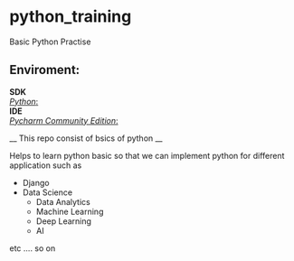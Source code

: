 # python_training
Basic Python Practise

## Enviroment:
**SDK**<br>
  [_Python_:](https://www.python.org/downloads/) <br>
**IDE** <br>
 [_Pycharm Community Edition_:](https://www.jetbrains.com/pycharm/download/)<br>
 
__ This repo consist of bsics of python __

Helps to learn python basic so that we can implement python for different application such as
  * Django
  * Data Science
      - Data Analytics
      - Machine Learning
      - Deep Learning
      - AI
 
 etc .... so on

